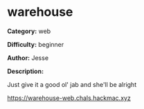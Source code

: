 # warehouse

**Category:** web 

**Difficulty:** beginner 

**Author:** Jesse 

**Description:**

Just give it a good ol' jab and she'll be alright

https://warehouse-web.chals.hackmac.xyz
